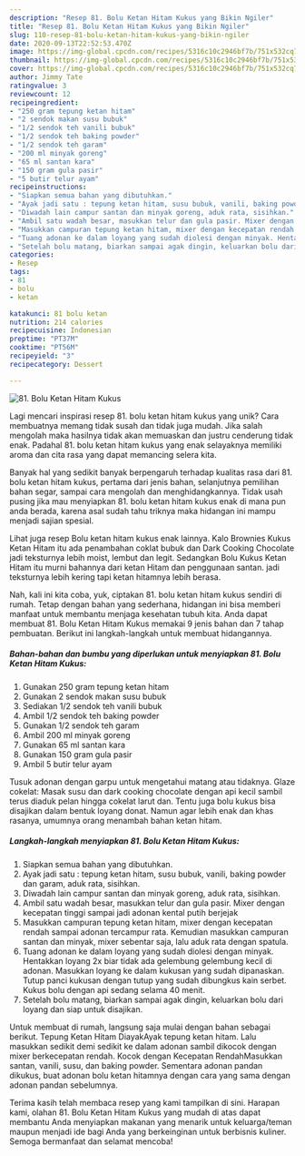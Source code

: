 ```yaml
---
description: "Resep 81. Bolu Ketan Hitam Kukus yang Bikin Ngiler"
title: "Resep 81. Bolu Ketan Hitam Kukus yang Bikin Ngiler"
slug: 110-resep-81-bolu-ketan-hitam-kukus-yang-bikin-ngiler
date: 2020-09-13T22:52:53.470Z
image: https://img-global.cpcdn.com/recipes/5316c10c2946bf7b/751x532cq70/81-bolu-ketan-hitam-kukus-foto-resep-utama.jpg
thumbnail: https://img-global.cpcdn.com/recipes/5316c10c2946bf7b/751x532cq70/81-bolu-ketan-hitam-kukus-foto-resep-utama.jpg
cover: https://img-global.cpcdn.com/recipes/5316c10c2946bf7b/751x532cq70/81-bolu-ketan-hitam-kukus-foto-resep-utama.jpg
author: Jimmy Tate
ratingvalue: 3
reviewcount: 12
recipeingredient:
- "250 gram tepung ketan hitam"
- "2 sendok makan susu bubuk"
- "1/2 sendok teh vanili bubuk"
- "1/2 sendok teh baking powder"
- "1/2 sendok teh garam"
- "200 ml minyak goreng"
- "65 ml santan kara"
- "150 gram gula pasir"
- "5 butir telur ayam"
recipeinstructions:
- "Siapkan semua bahan yang dibutuhkan."
- "Ayak jadi satu : tepung ketan hitam, susu bubuk, vanili, baking powder dan garam, aduk rata, sisihkan."
- "Diwadah lain campur santan dan minyak goreng, aduk rata, sisihkan."
- "Ambil satu wadah besar, masukkan telur dan gula pasir. Mixer dengan kecepatan tinggi sampai jadi adonan kental putih berjejak"
- "Masukkan campuran tepung ketan hitam, mixer dengan kecepatan rendah sampai adonan tercampur rata. Kemudian masukkan campuran santan dan minyak, mixer sebentar saja, lalu aduk rata dengan spatula."
- "Tuang adonan ke dalam loyang yang sudah diolesi dengan minyak. Hentakkan loyang 2x biar tidak ada gelembung gelembung kecil di adonan. Masukkan loyang ke dalam kukusan yang sudah dipanaskan. Tutup panci kukusan dengan tutup yang sudah dibungkus kain serbet. Kukus bolu dengan api sedang selama 40 menit."
- "Setelah bolu matang, biarkan sampai agak dingin, keluarkan bolu dari loyang dan siap untuk disajikan."
categories:
- Resep
tags:
- 81
- bolu
- ketan

katakunci: 81 bolu ketan 
nutrition: 214 calories
recipecuisine: Indonesian
preptime: "PT37M"
cooktime: "PT56M"
recipeyield: "3"
recipecategory: Dessert

---
```



![81. Bolu Ketan Hitam Kukus](https://img-global.cpcdn.com/recipes/5316c10c2946bf7b/751x532cq70/81-bolu-ketan-hitam-kukus-foto-resep-utama.jpg)

Lagi mencari inspirasi resep 81. bolu ketan hitam kukus yang unik? Cara membuatnya memang tidak susah dan tidak juga mudah. Jika salah mengolah maka hasilnya tidak akan memuaskan dan justru cenderung tidak enak. Padahal 81. bolu ketan hitam kukus yang enak selayaknya memiliki aroma dan cita rasa yang dapat memancing selera kita.

Banyak hal yang sedikit banyak berpengaruh terhadap kualitas rasa dari 81. bolu ketan hitam kukus, pertama dari jenis bahan, selanjutnya pemilihan bahan segar, sampai cara mengolah dan menghidangkannya. Tidak usah pusing jika mau menyiapkan 81. bolu ketan hitam kukus enak di mana pun anda berada, karena asal sudah tahu triknya maka hidangan ini mampu menjadi sajian spesial.

Lihat juga resep Bolu ketan hitam kukus enak lainnya. Kalo Brownies Kukus Ketan Hitam itu ada penambahan coklat bubuk dan Dark Cooking Chocolate jadi teksturnya lebih moist, lembut dan legit. Sedangkan Bolu Kukus Ketan Hitam itu murni bahannya dari ketan Hitam dan penggunaan santan. jadi teksturnya lebih kering tapi ketan hitamnya lebih berasa.


Nah, kali ini kita coba, yuk, ciptakan 81. bolu ketan hitam kukus sendiri di rumah. Tetap dengan bahan yang sederhana, hidangan ini bisa memberi manfaat untuk membantu menjaga kesehatan tubuh kita. Anda dapat membuat 81. Bolu Ketan Hitam Kukus memakai 9 jenis bahan dan 7 tahap pembuatan. Berikut ini langkah-langkah untuk membuat hidangannya.

<!--inarticleads1-->

##### Bahan-bahan dan bumbu yang diperlukan untuk menyiapkan 81. Bolu Ketan Hitam Kukus:

1. Gunakan 250 gram tepung ketan hitam
1. Gunakan 2 sendok makan susu bubuk
1. Sediakan 1/2 sendok teh vanili bubuk
1. Ambil 1/2 sendok teh baking powder
1. Gunakan 1/2 sendok teh garam
1. Ambil 200 ml minyak goreng
1. Gunakan 65 ml santan kara
1. Gunakan 150 gram gula pasir
1. Ambil 5 butir telur ayam


Tusuk adonan dengan garpu untuk mengetahui matang atau tidaknya. Glaze cokelat: Masak susu dan dark cooking chocolate dengan api kecil sambil terus diaduk pelan hingga cokelat larut dan. Tentu juga bolu kukus bisa disajikan dalam bentuk loyang donat. Namun agar lebih enak dan khas rasanya, umumnya orang menambah bahan ketan hitam. 

<!--inarticleads2-->

##### Langkah-langkah menyiapkan 81. Bolu Ketan Hitam Kukus:

1. Siapkan semua bahan yang dibutuhkan.
1. Ayak jadi satu : tepung ketan hitam, susu bubuk, vanili, baking powder dan garam, aduk rata, sisihkan.
1. Diwadah lain campur santan dan minyak goreng, aduk rata, sisihkan.
1. Ambil satu wadah besar, masukkan telur dan gula pasir. Mixer dengan kecepatan tinggi sampai jadi adonan kental putih berjejak
1. Masukkan campuran tepung ketan hitam, mixer dengan kecepatan rendah sampai adonan tercampur rata. Kemudian masukkan campuran santan dan minyak, mixer sebentar saja, lalu aduk rata dengan spatula.
1. Tuang adonan ke dalam loyang yang sudah diolesi dengan minyak. Hentakkan loyang 2x biar tidak ada gelembung gelembung kecil di adonan. Masukkan loyang ke dalam kukusan yang sudah dipanaskan. Tutup panci kukusan dengan tutup yang sudah dibungkus kain serbet. Kukus bolu dengan api sedang selama 40 menit.
1. Setelah bolu matang, biarkan sampai agak dingin, keluarkan bolu dari loyang dan siap untuk disajikan.


Untuk membuat di rumah, langsung saja mulai dengan bahan sebagai berikut. Tepung Ketan Hitam DiayakAyak tepung ketan hitam. Lalu masukkan sedikit demi sedikit ke dalam adonan sambil dikocok dengan mixer berkecepatan rendah. Kocok dengan Kecepatan RendahMasukkan santan, vanili, susu, dan baking powder. Sementara adonan pandan dikukus, buat adonan bolu ketan hitamnya dengan cara yang sama dengan adonan pandan sebelumnya. 

Terima kasih telah membaca resep yang kami tampilkan di sini. Harapan kami, olahan 81. Bolu Ketan Hitam Kukus yang mudah di atas dapat membantu Anda menyiapkan makanan yang menarik untuk keluarga/teman maupun menjadi ide bagi Anda yang berkeinginan untuk berbisnis kuliner. Semoga bermanfaat dan selamat mencoba!
